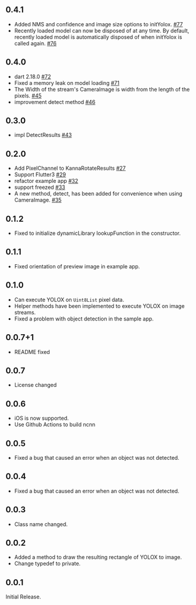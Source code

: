 ## 0.4.1

- Added NMS and confidence and image size options to initYolox. [#77](https://github.com/KoheiKanagu/ncnn_yolox_flutter/pull/77)
- Recently loaded model can now be disposed of at any time. By default, recently loaded model is automatically disposed of when initYolox is called again. [#76](https://github.com/KoheiKanagu/ncnn_yolox_flutter/pull/)

## 0.4.0

- dart 2.18.0 [#72](https://github.com/KoheiKanagu/ncnn_yolox_flutter/issues/72)
- Fixed a memory leak on model loading [#71](https://github.com/KoheiKanagu/ncnn_yolox_flutter/issues/71)
- The Width of the stream's CameraImage is width from the length of the pixels. [#45](https://github.com/KoheiKanagu/ncnn_yolox_flutter/issues/45)
- improvement detect method [#46](https://github.com/KoheiKanagu/ncnn_yolox_flutter/issues/46)

## 0.3.0

- impl DetectResults [#43](https://github.com/KoheiKanagu/ncnn_yolox_flutter/issues/43)

## 0.2.0

- Add PixelChannel to KannaRotateResults [#27](https://github.com/KoheiKanagu/ncnn_yolox_flutter/issues/27)
- Support Flutter3 [#29](https://github.com/KoheiKanagu/ncnn_yolox_flutter/issues/29)
- refactor example app [#32](https://github.com/KoheiKanagu/ncnn_yolox_flutter/issues/32)
- support freezed [#33](https://github.com/KoheiKanagu/ncnn_yolox_flutter/issues/33)
- A new method, detect, has been added for convenience when using CameraImage. [#35](https://github.com/KoheiKanagu/ncnn_yolox_flutter/issues/35)

## 0.1.2

- Fixed to initialize dynamicLibrary lookupFunction in the constructor.

## 0.1.1

- Fixed orientation of preview image in example app.

## 0.1.0

- Can execute YOLOX on `Uint8List` pixel data.
- Helper methods have been implemented to execute YOLOX on image streams.
- Fixed a problem with object detection in the sample app.

## 0.0.7+1

- README fixed

## 0.0.7

- License changed

## 0.0.6

- iOS is now supported.
- Use Github Actions to build ncnn

## 0.0.5

- Fixed a bug that caused an error when an object was not detected.

## 0.0.4

- Fixed a bug that caused an error when an object was not detected.

## 0.0.3

- Class name changed.

## 0.0.2

- Added a method to draw the resulting rectangle of YOLOX to image.
- Change typedef to private.

## 0.0.1

Initial Release.
